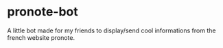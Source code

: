 # pronote-bot
A little bot made for my friends to display/send cool informations from the french website pronote.
